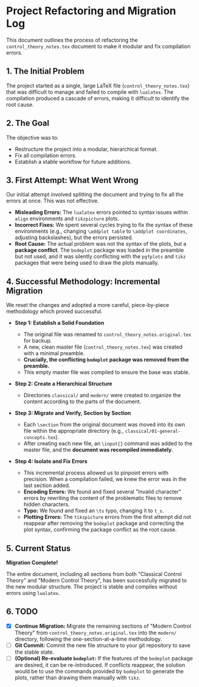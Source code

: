 # Project Refactoring and Migration Log

This document outlines the process of refactoring the `control_theory_notes.tex` document to make it modular and fix compilation errors.

## 1. The Initial Problem

The project started as a single, large LaTeX file (`control_theory_notes.tex`) that was difficult to manage and failed to compile with `lualatex`. The compilation produced a cascade of errors, making it difficult to identify the root cause.

## 2. The Goal

The objective was to:
- Restructure the project into a modular, hierarchical format.
- Fix all compilation errors.
- Establish a stable workflow for future additions.

## 3. First Attempt: What Went Wrong

Our initial attempt involved splitting the document and trying to fix all the errors at once. This was not effective.

- **Misleading Errors:** The `lualatex` errors pointed to syntax issues within `align` environments and `tikzpicture` plots.
- **Incorrect Fixes:** We spent several cycles trying to fix the syntax of these environments (e.g., changing `\addplot table` to `\addplot coordinates`, adjusting backslashes), but the errors persisted.
- **Root Cause:** The actual problem was not the syntax of the plots, but a **package conflict**. The `bodeplot` package was loaded in the preamble but not used, and it was silently conflicting with the `pgfplots` and `tikz` packages that were being used to draw the plots manually.

## 4. Successful Methodology: Incremental Migration

We reset the changes and adopted a more careful, piece-by-piece methodology which proved successful.

- **Step 1: Establish a Solid Foundation**
  - The original file was renamed to `control_theory_notes.original.tex` for backup.
  - A new, clean master file (`control_theory_notes.tex`) was created with a minimal preamble.
  - **Crucially, the conflicting `bodeplot` package was removed from the preamble.**
  - This empty master file was compiled to ensure the base was stable.

- **Step 2: Create a Hierarchical Structure**
  - Directories `classical/` and `modern/` were created to organize the content according to the parts of the document.

- **Step 3: Migrate and Verify, Section by Section**
  - Each `\section` from the original document was moved into its own file within the appropriate directory (e.g., `classical/01-general-concepts.tex`).
  - After creating each new file, an `\input{}` command was added to the master file, and the **document was recompiled immediately**.

- **Step 4: Isolate and Fix Errors**
  - This incremental process allowed us to pinpoint errors with precision. When a compilation failed, we knew the error was in the last section added.
  - **Encoding Errors:** We found and fixed several "Invalid character" errors by rewriting the content of the problematic files to remove hidden characters.
  - **Typo:** We found and fixed an `\ts` typo, changing it to `t_s`.
  - **Plotting Errors:** The `tikzpicture` errors from the first attempt did not reappear after removing the `bodeplot` package and correcting the plot syntax, confirming the package conflict as the root cause.

## 5. Current Status

**Migration Complete!**

The entire document, including all sections from both "Classical Control Theory" and "Modern Control Theory", has been successfully migrated to the new modular structure. The project is stable and compiles without errors using `lualatex`.

## 6. TODO

- [x] **Continue Migration:** Migrate the remaining sections of "Modern Control Theory" from `control_theory_notes.original.tex` into the `modern/` directory, following the one-section-at-a-time methodology.
- [ ] **Git Commit:** Commit the new file structure to your git repository to save the stable state.
- [ ] **(Optional) Re-evaluate `bodeplot`:** If the features of the `bodeplot` package are desired, it can be re-introduced. If conflicts reappear, the solution would be to use the commands provided by `bodeplot` to generate the plots, rather than drawing them manually with `tikz`.